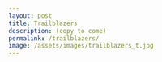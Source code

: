 ```yaml
---
layout: post
title: Trailblazers
description: (copy to come)
permalink: /trailblazers/
image: /assets/images/trailblazers_t.jpg
---
```

